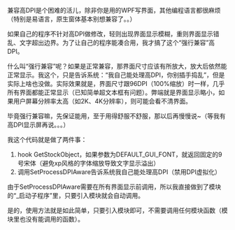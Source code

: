 兼容高DPI是个困难的活儿，除非你是用的WPF写界面，其他编程语言都很麻烦（特别是易语言，原生窗体基本别想兼容了。。）

如果自己的程序不针对高DPI做修改，轻则出现界面显示模糊，重则界面显示错乱、文字超出边界。为了让自己的程序能凑合用，我才搞了这个“强行兼容”高DPI。

什么叫“强行兼容”呢？如果是正常兼容，那界面尺寸应该有所放大，放大后依然能正常显示。我这个，只是告诉系统：“我自己能处理高DPI，你别插手捣乱”，但是实际上啥也没做。实际效果就是，界面尺寸跟96DPI（100%缩放）时一样，几乎所有界面都能正常显示（已知简单超文本框有问题）。弊端就是界面显示略小，如果用户屏幕分辨率太高（如2K、4K分辨率），则可能会看不清界面。

毕竟强行兼容嘛，先保证能用，至于用得舒服不舒服，那以后再慢慢说~（等我有高DPI显示屏再说。。。）

我这个代码就是做了两件事：
1. hook GetStockObject，如果参数为DEFAULT_GUI_FONT，就返回固定的9号宋体（避免xp风格的字体缩放导致文字显示溢出）
2. 调用SetProcessDPIAware告诉系统我自己能处理高DPI（禁用DPI虚拟化）

由于SetProcessDPIAware需要在所有界面显示前调用，所以我直接做到了模块的“_启动子程序”里，只要引入模块就会自动调用。

是的，使用方法就是如此简单，只要引入模块即可，不需要调用任何模块函数（模块里也没有能调用的函数）。
